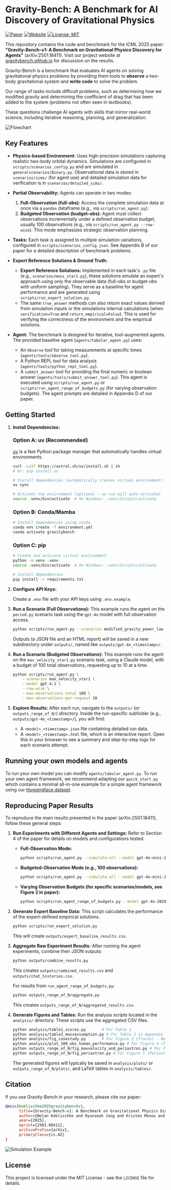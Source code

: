 # Gravity-Bench: A Benchmark for AI Discovery of Gravitational Physics

[![Paper](https://img.shields.io/badge/arXiv-2501.18411-B31B1B)](https://arxiv.org/abs/2501.18411)
[![Website](https://img.shields.io/badge/Website-gravitybench.github.io-blue)](https://gravitybench.github.io/)
[![License: MIT](https://img.shields.io/badge/License-MIT-yellow.svg)](https://opensource.org/licenses/MIT) 

This repository contains the code and benchmark for the ICML 2025 paper: **"Gravity-Bench-v1: A Benchmark on Gravitational Physics Discovery for Agents"** (arXiv:2501.18411). Visit our project website at [gravitybench.github.io](https://gravitybench.github.io/) for discussion on the results.

Gravity-Bench is a benchmark that evaluates AI agents on solving gravitational physics problems by providing them tools to **observe** a two-body gravitational system and **write code** to solve the problem. 

Our range of tasks include difficult problems, such as determining how we modified gravity and determining the coefficient of drag that has been added to the system (problems not often seen in textbooks).

These questions challenge AI agents with skills that mirror real-world science, including iterative reasoning, planning, and generalization.

![Flowchart](analysis/plots/flowchart5.png)


## Key Features

-   **Physics-based Environment:**
    Uses high-precision simulations capturing realistic two-body orbital dynamics. Simulations are configured in `scripts/scenarios_config.py` and are simulated in `generalscenarios/Binary.py`. Observational data is stored in `scenarios/sims/` (for agent use) and detailed simulation data for verification is in `scenarios/detailed_sims/`.

-   **Partial Observability:**
    Agents can operate in two modes:
    1.  **Full-Observation (full-obs):** Access the complete simulation data at once via a `pandas` dataframe (e.g., via `scripts/run_agent.py`).
    2.  **Budgeted Observation (budget-obs):** Agent must collect observations incrementally under a defined observation budget, usually 100 observations (e.g., via `scripts/run_agent.py --row-wise`). This mode emphasizes strategic observation planning.

-   **Tasks:**
    Each task is assigned to multiple simulation variations, configured in `scripts/scenarios_config.json`. See Appendix B of our paper for a detailed description of benchmark problems.

-   **Expert Reference Solutions & Ground Truth:**
    -   **Expert Reference Solutions:** Implemented in each task's `.py` file (e.g., `scenarios/mass_star1.py`), these solutions emulate an expert's approach using only the observable data (full-obs or budget-obs with uniform sampling). They serve as a  baseline for agent performance and are generated using `scripts/run_expert_solution.py`.
    -   The same `true_answer` methods can also return exact values derived from simulation inputs or the simulations internal calculations (when `verification=True` and `return_empirical=False`). This is used for verifying the correctness of the environment and the empirical solutions.

-   **Agent:**
    The benchmark is designed for iterative, tool-augmented agents. The provided baseline agent (`agents/tabular_agent.py`) uses:
    -   An `Observe` tool for taking measurements at specific times (`agents/tools/observe_tool.py`).
    -   A Python REPL tool for data analysis (`agents/tools/python_repl_tool.py`).
    -   A `submit_answer` tool for providing the final numeric or boolean answer (`agents/tools/submit_answer_tool.py`).
    This agent is executed using `scripts/run_agent.py` or `scripts/run_agent_range_of_budgets.py` (for varying observation budgets). The agent prompts are detailed in Appendix D of our paper.

## Getting Started

1.  **Install Dependencies:**

    ### Option A: uv (Recommended)
    
    [uv](https://docs.astral.sh/uv/) is a fast Python package manager that automatically handles virtual environments.
    
    ```bash
    curl -LsSf https://astral.sh/uv/install.sh | sh
    # Or: pip install uv
    
    # Install dependencies (automatically creates virtual environment)
    uv sync
    
    # Activate the environment (optional - uv run will auto-activate)
    source .venv/bin/activate  # On Windows: .venv\Scripts\activate
    ```

    ### Option B: Conda/Mamba
    ```bash
    # Install dependencies using conda
    conda env create -f environment.yml
    conda activate gravitybench
    ```
    ### Option C: pip
    ```bash
    # Create and activate virtual environment
    python -m venv .venv
    source .venv/bin/activate  # On Windows: .venv\Scripts\activate
    
    # Install dependencies
    pip install -r requirements.txt
    ```

2.  **Configure API Keys:**
    
    Create a `.env` file with your API keys using `.env.example`.

3. **Run a Scenario (Full Observations):**
    This example runs the agent on the `period.py` scenario task using the `gpt-4o` model with full observation access.
    
    ```bash
    python scripts/run_agent.py --scenarios modified_gravity_power_law --model gpt-4.1
    ```
    
    Outputs (a JSON file and an HTML report) will be saved in a new subdirectory under `outputs/`, named like `outputs/gpt-4o_<timestamp>/`.

4.  **Run a Scenario (Budgeted Observations):**
    This example runs the agent on the `max_velocity_star1.py` scenario task, using a Claude model, with a budget of 100 total observations, requesting up to 10 at a time.
    
    ```bash
    python scripts/run_agent.py \
        --scenarios max_velocity_star1 \
        --model gpt-4.1 \
        --row-wise \
        --max-observations-total 100 \
        --max-observations-per-request 10
    ```

5.  **Explore Results:**
    After each run, navigate to the `outputs/` (or `outputs_range_of_N/`) directory. Inside the run-specific subfolder (e.g., `outputs/gpt-4o_<timestamp>/`), you will find:
    -   A `<model>_<timestamp>.json` file containing detailed run data.
    -   A `<model>_<timestamp>.html` file, which is an interactive report. Open this in your browser to see a summary and step-by-step logs for each scenario attempt.

## Running your own models and agents

To run your own model you can modify `agents/tabular_agent.py`. To run your own agent framework, we recommend adapting our `quick_start.py` which contains a minimal all-in-one example for a simple agent framework using our [Huggingface dataset](https://huggingface.co/datasets/GravityBench/GravityBench).

## Reproducing Paper Results

To reproduce the main results presented in the paper (arXiv:2501.18411), follow these general steps:

1.  **Run Experiments with Different Agents and Settings:**
    Refer to Section 4 of the paper for details on models and configurations tested.
    *   **Full-Observation Mode:**
        ```bash
        python scripts/run_agent.py --simulate-all --model gpt-4o-mini-2024-07-18
        ```
    *   **Budgeted-Observation Mode (e.g., 100 observations):**
        ```bash
        python scripts/run_agent.py --simulate-all --model gpt-4o-mini-2024-07-18 --row-wise --max-observations-total 100
        ```
    *   **Varying Observation Budgets (for specific scenarios/models, see Figure 2 in paper):**
        ```bash
        python scripts/run_agent_range_of_budgets.py --model gpt-4o-2024-11-20 --scenarios max_velocity_star1 periastron --variation "9.6 M, 3.1 M" --variation "3.1 M, 0.18 M, Elliptical, Single Orbit"
        ```

2.  **Generate Expert Baseline Data:**
    This script calculates the performance of the expert-defined empirical solutions.
    ```bash
    python scripts/run_expert_solution.py
    ```
    This will create `outputs/expert_baseline_results.csv`.

3.  **Aggregate Raw Experiment Results:**
    After running the agent experiments, combine their JSON outputs:
    ```bash
    python outputs/combine_results.py
    ```
    This creates `outputs/combined_results.csv` and `outputs/chat_histories.csv`.

    For results from `run_agent_range_of_budgets.py`:
    ```bash
    python outputs_range_of_N/aggregate.py
    ```
    This creates `outputs_range_of_N/aggregated_results.csv`.

4.  **Generate Figures and Tables:**
    Run the analysis scripts located in the `analysis/` directory. These scripts use the aggregated CSV files.
    ```bash
    python analysis/table1_scores.py       # For Table 1
    python analysis/table2_massassumption.py # For Table 2 in Appendix
    python analysis/fig_casestudy.py       # For Figure 3 (Traces) - Note: this script uses specific hardcoded observation data.
    python analysis/plot_100_obs_human_performance.py # For Figure 4 (Thresholds)
    python outputs_range_of_N/fig_maxvelocity_and_periastron.py # For Figure 2 (Varying Budgets)
    python outputs_range_of_N/fig_periastron.py # For Figure 5 (Periastron Case Study)
    ```
    The generated figures will typically be saved in `analysis/plots/` or `outputs_range_of_N/plots/`, and LaTeX tables in `analysis/tables/`.

## Citation

If you use Gravity-Bench in your research, please cite our paper:

```bibtex
@misc{koblischke2025gravitybenchv1,
      title={Gravity-Bench-v1: A Benchmark on Gravitational Physics Discovery for Agents}, 
      author={Nolan Koblischke and Hyunseok Jang and Kristen Menou and Mohamad Ali-Dib},
      year={2025},
      eprint={2501.08411},
      archivePrefix={arXiv},
      primaryClass={cs.AI}
}
```
![Simulation Example](analysis/plots/Simulations.png)

## License

This project is licensed under the MIT License - see the `LICENSE` file for details.
